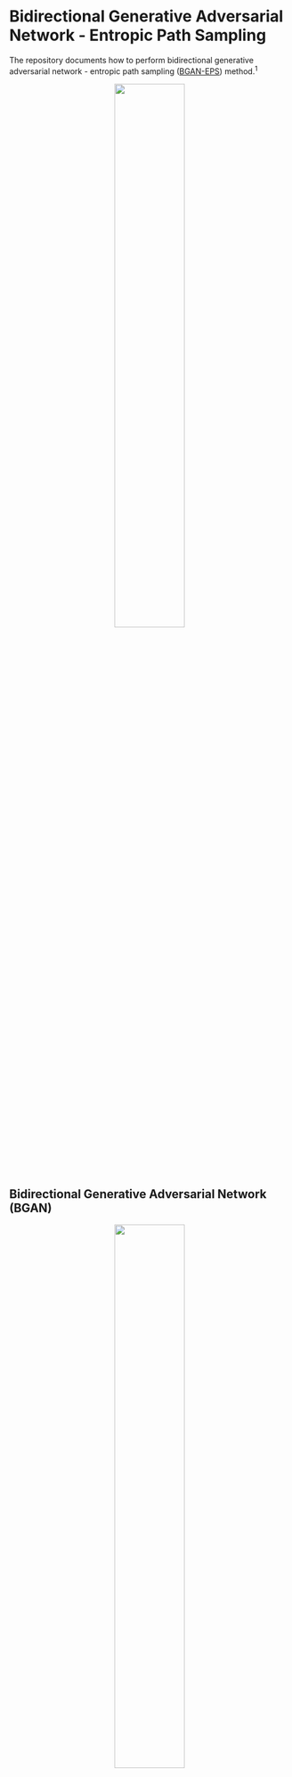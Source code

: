 # Bidirectional Generative Adversarial Network - Entropic Path Sampling

The repository documents how to perform bidirectional generative adversarial network - entropic path sampling ([BGAN-EPS](https://pubs.acs.org/doi/10.1021/acs.jpcb.3c01202)) method.<sup>1</sup>
<p align="center">
<img src="https://user-images.githubusercontent.com/25111091/205413472-bf70e899-32f7-4a0c-8dc5-a576c129a36c.jpg" width=50%>
</p>

## Bidirectional Generative Adversarial Network (BGAN)
<p align="center">
<img src="https://user-images.githubusercontent.com/25111091/205412357-c7548b3e-6161-42f6-9c06-3f204374ae7f.jpg" width=50%)
</p>
        
The **bidirectional generative adversarial network (BGAN) model** is designed to enhance the estimation of probability density function of molecular configurations. The BGAN model consists of two pairs of generative adversarial networks (GANs): one is used to generate pseudo-molecular coordinates and the other to generate pseudo-latent variables.

## Module Requirements
        python 3.9.18
        numpy 1.26.0
        pytorch 2.1.0
        networkx 3.1
        scikit-learn 1.3.0
        mdtraj 1.9.9

        Entropy Profile Graphing Module (Not Required)
        scienceplots 2.1.1

## Install
BGAN-EPS can be downloaded by

        git clone https://github.com/rshin1209/bgan_eps.git

The software has been tested on Linux (Centos 7) and Python 3.9 environment. CUDA is recommended for accelerating the training process.

## How to perform BGAN-EPS
<p align="center">
<img src="https://github.com/rshin1209/bgan_eps/assets/25111091/c1b2280b-3ce6-4437-8699-7db437239b6b" width=100%>
</p>

### Example Reaction: Diene/Triene Cycloaddition (provided in "dataset" folder)
<p align="center">
<img src="https://github.com/rshin1209/bgan_eps/assets/25111091/e78b318a-37d5-40ee-a6d3-b747457b03f3", width=50%>
</p>
The diene/triene cycloaddition is an ambimodal pericyclic reaction involving butadiene with hexatriene. It yields two products with asynchronous bond formations: 4+2-adduct (bond 1 and bond 2) and 6+4-adduct (bond 1 and bond 3)
<p align="center">
<img src="https://github.com/rshin1209/bgan_eps/assets/25111091/45e297e2-09dc-403d-908d-0f97f43d66bb", width=50%>
</p>

### Step 1: Quasiclassical Trajectory Simulation
        Functional/Basis Set: B3LYP-D3/6-31G(d)
        Integration Time Step: 1 fs
        Temperature: 298.15 K

Files to prepare:
1. Post-transition-state (post-TS) trajectories and place a single combined file (all post-TS trajectories) in xyz format (e.g., ./dataset/dta_r2p_1.xyz).
2. Optimized TS structure file in pdb format (e.g., ./dataset/dta_r2p_TS.pdb).
Filename format must be \[name of reaction\]_r2p_#.XXX

### Step 2: BGAN-assisted Configuration Sampling
#### Step 2.1: Coordinate Conversion

        python xyz2bat.py --nb1 1 --nb2 10 --ts dta_r2p_TS --atom1 11 --atom2 13 --reaction dta_r2p_1
        python xyz2bat.py --nb1 1 --nb2 10 --ts dta_r2p_TS --atom1 2 --atom2 5 --reaction dta_r2p_2
        [nb1] -- first atom number in bond 1
        [nb2] -- second atom number in bond 1
        [atom1] -- first atom number in reaction coordinate (e.g., bond 2 or bond 3)
        [atom2] -- second atom number in reaction coordinate (e.g., bond 2 or bond 3)
        [reaction] -- Name of the reaction file without format tag
        [ts] -- Name of the optimized transition state structure file without format tag

#### Step 2.2: BGAN Training and entropic path sampling (EPS)

        python main.py --reaction dta_r2p_1 --bondmax 2.790 --bondmin 1.602 --ensemble 9
        python main.py --reaction dta_r2p_2 --bondmax 3.009 --bondmin 1.689 --ensemble 10
        [reaction] -- Name of the reaction file without format tag
        [ensemble] -- Number of structural ensembles for entropic path sampling
        [bondmax] -- Maximum bond length (i.e., bond length in the optimized TS structure)
        [bondmin] -- Minimum bond length (i.e., bond formation criterion)
        [temperature] -- Temperature in configurational entropy calculation
        [eps_type] -- Type of entropic path sampling: Average or Maximal Entropy Approach (Average recommended)

        [epochs] -- Number of epochs for BGAN training (50 recommended)
        [lr] -- Learning rate of Adam Optimizer in BGAN training (1e-4 recommended)
        [beta1] -- Momentum1 for Adam Optimizer (0.5 recommended) 
        [beta2] -- Momentum2 for Adam Optimizer (0.999 recommended)
        [loop] -- Number of BGAN-EPS rounds (5-20 recommended based on available computation resource)

### Step 3: Entropy Profiling

## Contact
Please open an issue in Github or contact wook.shin@vanderbilt.edu if you have any problem in BGAN-EPS.

## Citation
1. Shin, W.; Ran, X.; Yang, Z. J. Accelerated Entropic Path Sampling with a Bidirectional Generative Adversarial Network. The Journal of Physical Chemistry B 2023, 127 (19), 4254-4260. DOI: 10.1021/acs.jpcb.3c01202.

## License
This project is licensed under the MIT License - see the LICENSE file for details.

